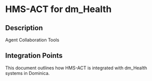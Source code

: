 # HMS-ACT for dm_Health

## Description

Agent Collaboration Tools

## Integration Points

This document outlines how HMS-ACT is integrated with dm_Health systems in Dominica.
